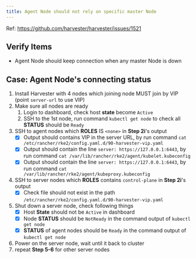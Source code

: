 ```yaml
---
title: Agent Node should not rely on specific master Node
---
```

Ref: https://github.com/harvester/harvester/issues/1521

## Verify Items
  - Agent Node should keep connection when any master Node is down

## Case: Agent Node's connecting status
1. Install Harvester with 4 nodes which joining node MUST join by VIP (point `server-url` to use VIP)
2. Make sure all nodes are ready
    1. Login to dashboard, check host **state** become `Active`
    2. SSH to the 1st node, run command `kubectl get node` to check all **STATUS** should be `Ready`
3. SSH to agent nodes which **ROLES** IS `<none>` in **Step 2i**'s output
   - [x] Output should contains VIP in the server URL, by run command `cat /etc/rancher/rke2/config.yaml.d/90-harvester-vip.yaml`
   - [x] Output should contain the line `server: https://127.0.0.1:6443`, by run command `cat /var/lib/rancher/rke2/agent/kubelet.kubeconfig`
   - [x] Output should contain the line `server: https://127.0.0.1:6443`, by run command `cat /var/lib/rancher/rke2/agent/kubeproxy.kubeconfig`
4. SSH to server nodes which **ROLES** contains `control-plane` in **Step 2i**'s output
    - [x] Check file should not exist in the path `/etc/rancher/rke2/config.yaml.d/90-harvester-vip.yaml`
5. Shut down a server node, check following things
    - [x] Host **State** should not be `Active` in dashboard
    - [x] Node **STATUS** should be `NotReady` in the command output of  `kubectl get node`
    - [x] **STATUS** of agent nodes should be `Ready` in the command output of  `kubectl get node`
6. Power on the server node, wait until it back to cluster
7. repeat **Step 5-6** for other server nodes